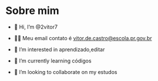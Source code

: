 # Sobre mim

- 👋 Hi, I’m @2vitor7
- 😶‍🌫️ Meu email contato é 
vitor.de.castro@escola.pr.gov.br

- 👀 I’m interested in aprendizado,editar
- 🌱 I’m currently learning códigos 
- 💞️ I’m looking to collaborate on my estudos

<!---
2vitor7/2vitor7 is a ✨ special ✨ repository because its `README.md` (this file) appears on your GitHub profile.
You can click the Preview link to take a look at your changes.
--->
